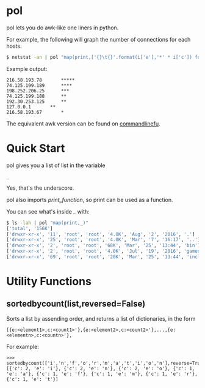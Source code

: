 # pol
pol lets you do awk-like one liners in python.

For example, the following will graph the number of connections for each hosts.
```bash
$ netstat -an | pol "map(print,['{}\t{}'.format(i['e'],'*' * i['c']) for i in sortedbycount([l[4].split(':')[0] for l in _ if len(l)>5 and l[5]=='ESTABLISHED'],True)])"
```

Example output:

```
216.58.193.78	    *****
74.125.199.189	    ****
198.252.206.25	    ***
74.125.199.188	    **
192.30.253.125	    **
127.0.0.1	    **
216.58.193.67	    *
```

The equivalent awk version can be found on [commandlinefu](http://www.commandlinefu.com/commands/view/2012/graph-of-connections-for-each-hosts).

# Quick Start
pol gives you a list of list in the variable
```
_
```
Yes, that's the underscore.

pol also imports *print_function*, so print can be used as a function.

You can see what's inside *_* with:

```bash
$ ls -lah | pol "map(print,_)"
['total', '156K']
['drwxr-xr-x', '11', 'root', 'root', '4.0K', 'Aug', '2', '2016', '.']
['drwxr-xr-x', '25', 'root', 'root', '4.0K', 'Mar', '7', '16:17', '..']
['drwxr-xr-x', '2', 'root', 'root', '68K', 'Mar', '25', '13:44', 'bin']
['drwxr-xr-x', '2', 'root', 'root', '4.0K', 'Jul', '19', '2016', 'games']
['drwxr-xr-x', '69', 'root', 'root', '20K', 'Mar', '25', '13:44', 'include']
```

# Utility Functions

## sortedbycount(list,reversed=False)

Sorts a list by assending order, and returns a list of dictionaries, in the form

```
[{e:<element1>,c:<count1>'},{e:<element2>,c:<count2>'},...,{e:<elementn>,c:<countn>'},
```

For example:

```
>>> sortedbycount(['i','n','f','o','r','m','a','t','i','o','n'],reverse=True)
[{'c': 2, 'e': 'i'}, {'c': 2, 'e': 'n'}, {'c': 2, 'e': 'o'}, {'c': 1, 'e': 'a'}, {'c': 1, 'e': 'f'}, {'c': 1, 'e': 'm'}, {'c': 1, 'e': 'r'}, {'c': 1, 'e': 't'}]
```







